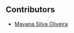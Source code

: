 ## Contributors

- [Mayana Silva Oliveira](https://github.com/mayannaoliveira)
<!-- - [Mayana Silva Oliveira](https://github.com/mayannaoliveira) --->
